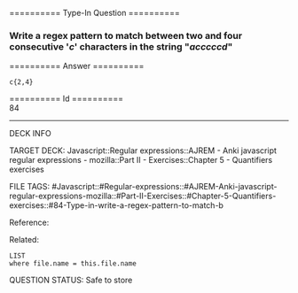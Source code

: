 ========== Type-In Question ==========

###  Write a regex pattern to match between two and four consecutive '_c_' characters in the string "_acccccd_"  

========== Answer ==========  

`c{2,4}`

========== Id ==========  
84

---

DECK INFO

TARGET DECK: Javascript::Regular expressions::AJREM - Anki javascript regular expressions - mozilla::Part II - Exercises::Chapter 5 - Quantifiers exercises

FILE TAGS: #Javascript::#Regular-expressions::#AJREM-Anki-javascript-regular-expressions-mozilla::#Part-II-Exercises::#Chapter-5-Quantifiers-exercises::#84-Type-in-write-a-regex-pattern-to-match-b

Reference:

Related:

```dataview
LIST
where file.name = this.file.name
```


QUESTION STATUS: Safe to store
